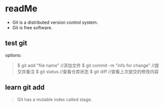 # readMe
* Git is a distributed version control system.
* Git is free software.
## test git
options:
> $ git add "file name" //添加文件
> $ git commit -m "info for change" //提交并备注
> $ git status //查看仓库状态
> $ git diff //查看上次提交的修改内容
## learn git add
> Git has a mutable index called stage.
